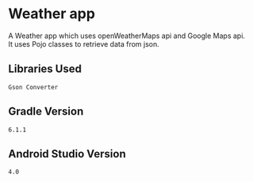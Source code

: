 # Weather app
A Weather app which uses openWeatherMaps api and Google Maps api.  
 It uses Pojo classes to retrieve data from json.
 
 ## Libraries Used
    Gson Converter
    
 ## Gradle Version
    6.1.1
    
 ## Android Studio Version
    4.0
